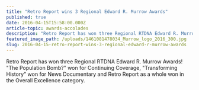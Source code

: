 ```yaml
---
title: "Retro Report wins 3 Regional Edward R. Murrow Awards"
published: true
date: 2016-04-15T15:58:00.000Z
article-topic: awards-accolades
description: "Retro Report has won three Regional RTDNA Edward R. Murrow Awards! *The Population Bomb?* won for Continuing Coverage, *Transforming History* won for News Documentary and Retro Report as a whole won in the Overall Excellence category. ‪​"
featured_image_path: /uploads/1461081478034_Murrow_logo_2016_300.jpg
slug: 2016-04-15-retro-report-wins-3-regional-edward-r-murrow-awards
---
```


Retro Report has won three Regional RTDNA Edward R. Murrow Awards! "The Population Bomb?" won for Continuing Coverage, "Transforming History" won for News Documentary and Retro Report as a whole won in the Overall Excellence category. [<span class="_58cl">‪</span>](https://www.facebook.com/hashtag/murrows?source=feed_text&story_id=1207476005931483)

